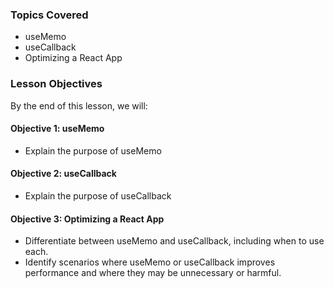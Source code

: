 <!-- h1, h2 already used by CTD Learns -->
### Topics Covered

- useMemo
- useCallback
- Optimizing a React App

### Lesson Objectives

By the end of this lesson, we will:

#### Objective 1: useMemo

- Explain the purpose of useMemo

#### Objective 2: useCallback

- Explain the purpose of useCallback

#### Objective 3: Optimizing a React App

- Differentiate between useMemo and useCallback, including when to use each.
- Identify scenarios where useMemo or useCallback improves performance and where they may be unnecessary or harmful.
